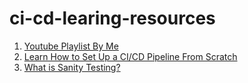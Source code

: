 # ci-cd-learing-resources
1. [Youtube Playlist By Me](https://www.youtube.com/playlist?list=PLpIbMOwId_Uw13vAvc8Zl42PB_IgCCRwv)
2. [Learn How to Set Up a CI/CD Pipeline From Scratch](https://dzone.com/articles/learn-how-to-setup-a-cicd-pipeline-from-scratch)
2. [What is Sanity Testing?](https://www.youtube.com/watch?v=eiqh4hdRNxw)
